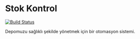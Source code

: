 # Stok Kontrol



[![Build Status](https://travis-ci.org/joemccann/dillinger.svg?branch=master)](https://travis-ci.org/joemccann/dillinger)

Depomuzu sağlıklı şekilde yönetmek için bir otomasyon sistemi.

 
